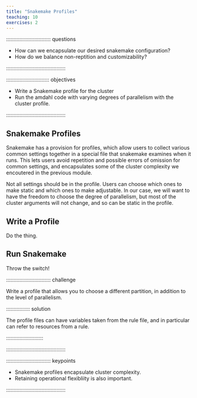 ```yaml
---
title: "Snakemake Profiles"
teaching: 10
exercises: 2
---
```


:::::::::::::::::::::::::::::: questions

- How can we encapsulate our desired snakemake configuration?
- How do we balance non-reptition and customizability?

::::::::::::::::::::::::::::::::::::::::

::::::::::::::::::::::::::::: objectives

- Write a Snakemake profile for the cluster
- Run the amdahl code with varying degrees of parallelism
  with the cluster profile.

::::::::::::::::::::::::::::::::::::::::

## Snakemake Profiles

Snakemake has a provision for profiles, which allow users
to collect various common settings together in a special
file that snakemake examines when it runs. This lets users
avoid repetition and possible errors of omission for common
settings, and encapsulates some of the cluster complexity
we encoutered in the previous module.

Not all settings should be in the profile. Users can
choose which ones to make static and which ones to make
adjustable. In our case, we will want to have the freedom
to choose the degree of parallelism, but most of the
cluster arguments will not change, and so can be static
in the profile.

## Write a Profile

Do the thing.

## Run Snakemake

Throw the switch!

:::::::::::::::::::::::::::::: challenge

Write a profile that allows you to choose a
different partition, in addition to the level of
parallelism.

:::::::::::::::: solution

The profile files can have variables taken from
the rule file, and in particular can refer to
resources from a rule.

:::::::::::::::::::::::::

::::::::::::::::::::::::::::::::::::::::

:::::::::::::::::::::::::::::: keypoints

- Snakemake profiles encapsulate cluster complexity.
- Retaining operational flexibliity is also important.

::::::::::::::::::::::::::::::::::::::::
